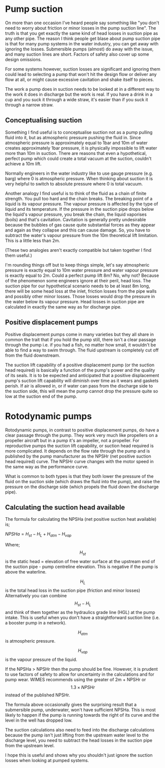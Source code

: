 # Pump suction  

On more than one occasion I've heard people say something like "you don't need to worry about friction or minor losses in the pump suction line". The truth is that you get exactly the same kind of head losses in suction pipe as any other pipe. The reason I think people get blase about pump suction pipe is that for many pump systems in the water industry, you can get away with ignoring the losses. Submersible pumps (almost) do away with the issue, and many suction lines are short. Factors of safety also cover up some design omissions.  

For some systems however, suction losses are significant and ignoring them could lead to selecting a pump that won't hit the design flow or deliver any flow at all, or might cause excessive cavitation and shake itself to pieces.  

The work a pump does in suction needs to be looked at in a different way to the work it does in discharge but the work is real. If you have a drink in a cup and you suck it through a wide straw, it's easier than if you suck it through a narrow straw.  

## Conceptualising suction  

Something I find useful is to conceptualise suction not as a pump pulling fluid into it, but as atmospheric pressure pushing the fluid in. Since atmospheric pressure is approximately equal to 1bar and 10m of water creates approximately 1bar pressure, it is physically impossible to lift water more than 10m in suction. There are reasons that even a hypothetical, perfect pump which could create a total vacuum at the suction, couldn't achieve a 10m lift.  

Normally engineers in the water industry like to use gauge pressure (e.g. barg) where 0 is atmospheric pressure. When thinking about suction it is very helpful to switch to absolute pressure where 0 is total vacuum.  

Another analogy I find useful is to think of the fluid as a chain of finite strength. You pull too hard and the chain breaks. The breaking point of a liquid is its vapour pressure. The vapour pressure is affected by the type of liquid and its temperature. If the pressure in the suction pipe drops below the liquid's vapour pressure, you break the chain, the liquid vaporises (boils) and that's cavitation. Cavitation is generally pretty undesirable because the bubbles of gas cause quite substantial forces as they appear and again as they collapse and this can cause damage. So, you have to subtract the water's vapour pressure from the 10m theoretical lift limitation. This is a little less than 2m.  

(These two analogies aren't exactly compatible but taken together I find them useful.)  

I'm rounding things off but to keep things simple,  let's say atmospheric pressure is exactly equal to 10m water pressure and water vapour pressure is exactly equal to 2m. Could a perfect pump lift 8m? No, why not? Because of the phenomenon some engineers ignore at their peril, head loss. The suction pipe for our hypothetical scenario needs to be at least 8m long, there will be some head loss at the inlet, friction losses from the pipe walls and possibly other minor losses. Those losses would drop the pressure in the water below its vapour pressure. Head losses in suction pipe are calculated in exactly the same way as for discharge pipe.  

## Positive displacement pumps  

Positive displacement pumps come in many varieties but they all share in common the trait that if you hold the pump still, there isn't a clear passage through the pump i.e. if you had a fish, no matter how small, it wouldn't be able to find a way to swim through. The fluid upstream is completely cut off from the fluid downstream.  

The suction lift capability of a positive displacement pump (or the suction head required) is basically a function of the pump's power and the quality of its seals. It is to be expected and anticipated that a positive displacement pump's suction lift capability will diminish over time as it wears and gaskets perish. If air is allowed in, or if water can pass from the discharge side to the suction side, this will mean the pump cannot drop the pressure quite so low at the suction end of the pump.  

# Rotodynamic pumps  

Rotodynamic pumps, in contrast to positive displacement pumps, do have a clear passage through the pump. They  work very much like propellers on a propeller aircraft but in a pump it's an impeller, not a propeller. For reproductive pumps the suction lift capability, or suction head required is more complicated. It depends on the flow rate through the pump and is published by the pump manufacturer as the NPSHr (net positive suction head required) curve. The NPSHr curve changes with the motor speed in the same way as the performance curve.    

What is common to both types is that they both lower the pressure of the fluid on the suction side (which draws the fluid into the pump), and raise the pressure on the discharge side (which propels the fluid down the discharge pipe).  

## Calculating the suction head available  

The formula for calculating the NPSHa (net positive suction heat available) is;  

$NPSHa = H_{st} - H_L + H_{atm} - H_{vap}$  

Where;  
$$H_{st}$$ is the static head = elevation of free water surface at the upstream end of the suction pipe - pump centreline elevation. This is negative if the pump is above the waterline.  

$$H_L$$ is the total head loss in the suction pipe (friction and minor losses)  
Alternatively you can combine $$H_{st} - H_L$$ and think of them together as the hydraulics grade line (HGL) at the pump intake. This is useful when you don't have a straightforward suction line (i.e. a booster pump in a network).  

$$H_{atm}$$ is atmospheric pressure.  

$$H_{vap}$$ is the vapour pressure of the liquid.  

If the NPSHa > NPSHr then the pump should be fine. However, it is prudent to use factors of safety to allow for uncertainty in the calculations and for pump wear. WIMES recommends  using the greater of 2m + NPSHr or $$1.3 \times NPSHr$$  instead of the published NPSHr.  

The formula above occasionally gives the surprising result that a submersible pump, underwater, won't have sufficient NPSHa. This is most likely to happen if the pump is running towards the right of its curve and the level in the well has dropped low.  

The suction calculations also need to feed into the discharge calculations because the pump isn't just lifting from the upstream water level to the discharge level, you need to subtract the head losses in the suction pipe from the upstream level.  

I hope this is useful and shows why you shouldn't just ignore the suction losses when looking at pumped systems.